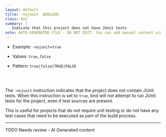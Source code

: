 ```yaml
---
layout: default
title: -nojunit  BOOLEAN
class: Ant
summary: |
   Indicate that this project does not have JUnit tests
note: AUTO-GENERATED FILE - DO NOT EDIT. You can add manual content via same filename in ext folder. 
---
```


- Example: `-nojunit=true`

- Values: `true,false`

- Pattern: `true|false|TRUE|FALSE`

<!-- Manual content from: ext/nojunit.md --><br /><br />

The `-nojunit` instruction indicates that the project does not contain JUnit tests. When this instruction is set to `true`, bnd will not attempt to run JUnit tests for the project, even if test sources are present.

This is useful for projects that do not require unit testing or do not have any test cases that need to be executed as part of the build process.


<hr />
TODO Needs review - AI Generated content
